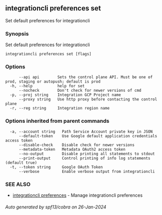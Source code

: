 ## integrationcli preferences set

Set default preferences for integrationcli

### Synopsis

Set default preferences for integrationcli

```
integrationcli preferences set [flags]
```

### Options

```
      --api api        Sets the control plane API. Must be one of prod, staging or autopush; default is prod
  -h, --help           help for set
      --nocheck        Don't check for newer versions of cmd
  -p, --proj string    Integration GCP Project name
      --proxy string   Use http proxy before contacting the control plane
  -r, --reg string     Integration region name
```

### Options inherited from parent commands

```
  -a, --account string   Path Service Account private key in JSON
      --default-token    Use Google default application credentials access token
      --disable-check    Disable check for newer versions
      --metadata-token   Metadata OAuth2 access token
      --no-output        Disable printing all statements to stdout
      --print-output     Control printing of info log statements (default true)
  -t, --token string     Google OAuth Token
      --verbose          Enable verbose output from integrationcli
```

### SEE ALSO

* [integrationcli preferences](integrationcli_preferences.md)	 - Manage integrationcli preferences

###### Auto generated by spf13/cobra on 26-Jan-2024
